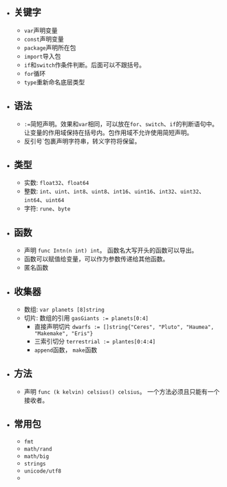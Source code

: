 - ## 关键字
	- `var`声明变量
	- `const`声明变量
	- `package`声明所在包
	- `import`导入包
	- `if`和`switch`作条件判断。后面可以不跟括号。
	- `for`循环
	- `type`重新命名底层类型
- ## 语法
	- `:=`简短声明。效果和`var`相同，可以放在`for`、`switch`、`if`的判断语句中。让变量的作用域保持在括号内。包作用域不允许使用简短声明。
	- 反引号`包裹声明字符串，转义字符将保留。
- ## 类型
	- 实数: `float32`、`float64`
	- 整数: `int`、`uint`、`int8`、`uint8`、`int16`、`uint16`、`int32`、`uint32`、`int64`、`uint64`
	- 字符: `rune`、`byte`
- ## 函数
	- 声明 `func Intn(n int) int`。 函数名大写开头的函数可以导出。
	- 函数可以赋值给变量，可以作为参数传递给其他函数。
	- 匿名函数
- ## 收集器
	- 数组: `var planets [8]string`
	- 切片: 数组的引用 `gasGiants := planets[0:4]`
		- 直接声明切片 `dwarfs := []string{"Ceres", "Pluto", "Haumea", "Makemake", "Eris"}`
		- 三索引切分 `terrestrial := plantes[0:4:4]`
		- `append`函数， `make`函数
- ## 方法
	- 声明 `func (k kelvin) celsius() celsius`。 一个方法必须且只能有一个接收者。
- ## 常用包
	- `fmt`
	- `math/rand`
	- `math/big`
	- `strings`
	- `unicode/utf8`
	-